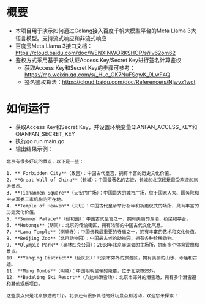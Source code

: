 # 概要

- 本项目用于演示如何通过Golang接入百度千帆大模型平台的Meta Llama 3大语言模型。支持流式响应和非流式响应
- 百度云Meta Llama 3接口文档：https://cloud.baidu.com/doc/WENXINWORKSHOP/s/ilv62om62
- 鉴权方式采用基于安全认证Access Key/Secret Key进行签名计算鉴权
  - 获取Access Key和Secret Key的步骤可参考：https://mp.weixin.qq.com/s/_HLe_OK7NuFSqwK_9LwF4Q
  - 签名鉴权算法：https://cloud.baidu.com/doc/Reference/s/Njwvz1wot


# 如何运行
- 获取Access Key和Secret Key，并设置环境变量QIANFAN_ACCESS_KEY和QIANFAN_SECRET_KEY
- 执行go run main.go
- 输出结果示例：

```
北京有很多好玩的景点，以下是一些：

1. ** Forbidden City**（故宫）：中国古代皇宫，拥有丰富的历史文化价值。
2. **Great Wall of China**（长城）：中国最著名的古迹，长城的北京段是最受欢迎的旅游景点。
3. **Tiananmen Square**（天安门广场）：中国最大的城市广场，位于国家人大、国务院和中央军委三家机构的所在地。
4. **Temple of Heaven**（天坛）：中国古代皇帝举行祈年和祈雨仪式的场所，具有丰富的历史文化价值。
5. **Summer Palace**（颐和园）：中国古代皇宫之一，拥有美丽的湖泊、桥梁和亭台。
6. **Hutongs**（胡同）：北京的传统街区，拥有浓郁的中国古代文化气息。
7. **Lama Temple**（喇嘛寺）：中国佛教最重要的寺庙之一，拥有丰富的艺术和文化价值。
8. **Beijing Zoo**（北京动物园）：中国最古老的动物园，拥有各种珍稀动物。
9. **Olympic Park**（奥林匹克公园）：2008年北京奥运会的主场所，拥有多个体育设施和景点。
10. **Yanqing District**（延庆区）：北京市郊外的旅游区，拥有美丽的山水、寺庙和古迹。
11. **Ming Tombs**（明陵）：中国明朝皇帝的陵墓，位于北京市郊外。
12. **Badaling Ski Resort**（八达岭滑雪场）：北京市郊外的滑雪场，拥有多个滑雪道和其他娱乐项目。

这些景点只是北京旅游的tip，北京还有很多其他的好玩景点和活动，欢迎您来探索！
```